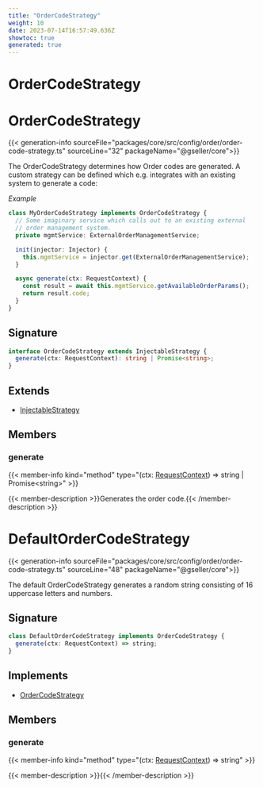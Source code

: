 ```yaml
---
title: "OrderCodeStrategy"
weight: 10
date: 2023-07-14T16:57:49.636Z
showtoc: true
generated: true
---
```

<!-- This file was generated from the Vendure source. Do not modify. Instead, re-run the "docs:build" script -->

# OrderCodeStrategy
<div class="symbol">


# OrderCodeStrategy

{{< generation-info sourceFile="packages/core/src/config/order/order-code-strategy.ts" sourceLine="32" packageName="@gseller/core">}}

The OrderCodeStrategy determines how Order codes are generated.
A custom strategy can be defined which e.g. integrates with an
existing system to generate a code:

*Example*

```TypeScript
class MyOrderCodeStrategy implements OrderCodeStrategy {
  // Some imaginary service which calls out to an existing external
  // order management system.
  private mgmtService: ExternalOrderManagementService;

  init(injector: Injector) {
    this.mgmtService = injector.get(ExternalOrderManagementService);
  }

  async generate(ctx: RequestContext) {
    const result = await this.mgmtService.getAvailableOrderParams();
    return result.code;
  }
}
```

## Signature

```TypeScript
interface OrderCodeStrategy extends InjectableStrategy {
  generate(ctx: RequestContext): string | Promise<string>;
}
```
## Extends

 * <a href='/typescript-api/common/injectable-strategy#injectablestrategy'>InjectableStrategy</a>


## Members

### generate

{{< member-info kind="method" type="(ctx: <a href='/typescript-api/request/request-context#requestcontext'>RequestContext</a>) => string | Promise&#60;string&#62;"  >}}

{{< member-description >}}Generates the order code.{{< /member-description >}}


</div>
<div class="symbol">


# DefaultOrderCodeStrategy

{{< generation-info sourceFile="packages/core/src/config/order/order-code-strategy.ts" sourceLine="48" packageName="@gseller/core">}}

The default OrderCodeStrategy generates a random string consisting
of 16 uppercase letters and numbers.

## Signature

```TypeScript
class DefaultOrderCodeStrategy implements OrderCodeStrategy {
  generate(ctx: RequestContext) => string;
}
```
## Implements

 * <a href='/typescript-api/orders/order-code-strategy#ordercodestrategy'>OrderCodeStrategy</a>


## Members

### generate

{{< member-info kind="method" type="(ctx: <a href='/typescript-api/request/request-context#requestcontext'>RequestContext</a>) => string"  >}}

{{< member-description >}}{{< /member-description >}}


</div>
